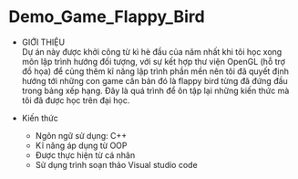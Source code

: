 # Demo_Game_Flappy_Bird

- GIỚI THIỆU   
  Dự án này được khởi công từ kì hè đầu của năm nhất khi tôi học xong môn lập trình hướng đối tượng, với sự kết hợp thư viện OpenGL (hỗ trợ đồ họa) để củng thêm kĩ năng lập trình phần mền nên tôi đã quyết định hướng tới những con game căn bản đó là flappy bird từng đã đứng đầu trong bảng xếp hạng. Đây là quá trình để ôn tập lại những kiến thức mà tôi đã được học trên đại học. 
  
- Kiến  thức 
  + Ngôn ngữ sử dụng: C++
  + Kĩ năng áp dụng từ OOP
  + Được thực hiện từ cá nhân
  + Sử dụng trình soạn thảo Visual studio code
    
